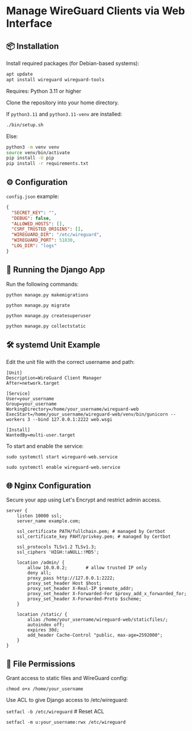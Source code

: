 # Manage WireGuard Clients via Web Interface


## 📦 Installation

Install required packages (for Debian-based systems):

```bash
apt update
apt install wireguard wireguard-tools
```

Requires: Python 3.11 or higher

Clone the repository into your home directory.

If `python3.11` and `python3.11-venv` are installed:
```bash 
./bin/setup.sh
```

Else:

```bash
python3 -m venv venv
source venv/bin/activate
pip install -U pip
pip install -r requirements.txt
```


## ⚙️ Configuration

`config.json` example:

```json
{
  "SECRET_KEY": "",
  "DEBUG": false,
  "ALLOWED_HOSTS": [],
  "CSRF_TRUSTED_ORIGINS": [],
  "WIREGUARD_DIR": "/etc/wireguard",
  "WIREGUARD_PORT": 51830,
  "LOG_DIR": "logs"
}
```


## 🚀 Running the Django App
Run the following commands:

`python manage.py makemigrations`

`python manage.py migrate`

`python manage.py createsuperuser`

`python manage.py collectstatic`


## 🛠️ systemd Unit Example

Edit the unit file with the correct username and path:

```
[Unit]
Description=WireGuard Client Manager
After=network.target

[Service]
User=your_username
Group=your_username
WorkingDirectory=/home/your_username/wireguard-web
ExecStart=/home/your_username/wireguard-web/venv/bin/gunicorn --workers 3 --bind 127.0.0.1:2222 web.wsgi

[Install]
WantedBy=multi-user.target
```

To start and enable the service:

`sudo systemctl start wireguard-web.service`

`sudo systemctl enable wireguard-web.service`


## 🌐 Nginx Configuration

Secure your app using Let's Encrypt and restrict admin access.

```
server {
    listen 10000 ssl;
    server_name example.com;

    ssl_certificate PATH/fullchain.pem; # managed by Certbot
    ssl_certificate_key PAHT/privkey.pem; # managed by Certbot

    ssl_protocols TLSv1.2 TLSv1.3;
    ssl_ciphers 'HIGH:!aNULL:!MD5';

    location /admin/ {
        allow 10.0.0.2;       # allow trusted IP only
        deny all;
        proxy_pass http://127.0.0.1:2222;
        proxy_set_header Host $host;
        proxy_set_header X-Real-IP $remote_addr;
        proxy_set_header X-Forwarded-For $proxy_add_x_forwarded_for;
        proxy_set_header X-Forwarded-Proto $scheme;
    }

    location /static/ {
        alias /home/your_username/wireguard-web/staticfiles/;
        autoindex off;
        expires 30d;
        add_header Cache-Control "public, max-age=2592000";
    }
}
```

## 📁 File Permissions
Grant access to static files and WireGuard config:

`chmod o+x /home/your_username`

Use ACL to give Django access to /etc/wireguard:

`setfacl -b /etc/wireguard` # Reset ACL

`setfacl -m u:your_username:rwx /etc/wireguard`
